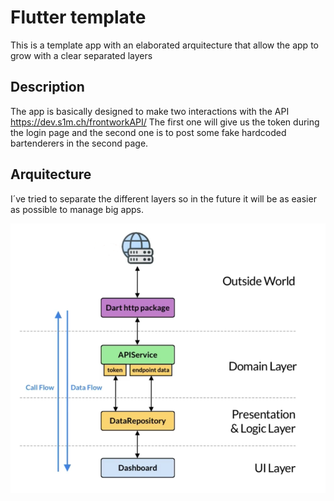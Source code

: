 # Flutter template

This is a template app with an elaborated arquitecture that allow the app to grow with a clear separated layers

## Description

The app is basically designed to make two interactions with the API https://dev.s1m.ch/frontworkAPI/
The first one will give us the token during the login page and the second one is to post some fake hardcoded bartenderers in the second page.

## Arquitecture

I´ve tried to separate the different layers so in the future it will be as easier as possible to manage big apps.

![Arquitectura](/imgs/arquitecture.png)
